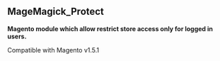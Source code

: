 MageMagick_Protect
------------------------
**Magento module which allow restrict store access only for logged in users.**

Compatible with  Magento v1.5.1